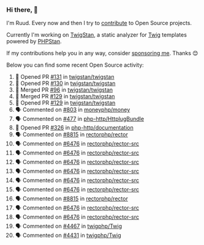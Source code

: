 ### Hi there, 👋

I'm Ruud. Every now and then I try to [contribute](https://github.com/pulls?q=+is%3Apr+author%3Aruudk+archived%3Afalse+is%3Apublic+) to Open Source projects.

Currently I'm working on [TwigStan](https://github.com/twigstan), a static analyzer for [Twig](https://twig.symfony.com/) templates powered by [PHPStan](https://phpstan.org/).

If my contributions help you in any way, consider [sponsoring me](https://github.com/sponsors/ruudk). Thanks 😊

Below you can find some recent Open Source activity:

<!--START_SECTION:activity-->
1. 💪 Opened PR [#131](https://github.com/twigstan/twigstan/pull/131) in [twigstan/twigstan](https://github.com/twigstan/twigstan)
2. 💪 Opened PR [#130](https://github.com/twigstan/twigstan/pull/130) in [twigstan/twigstan](https://github.com/twigstan/twigstan)
3. 🎉 Merged PR [#96](https://github.com/twigstan/twigstan/pull/96) in [twigstan/twigstan](https://github.com/twigstan/twigstan)
4. 🎉 Merged PR [#129](https://github.com/twigstan/twigstan/pull/129) in [twigstan/twigstan](https://github.com/twigstan/twigstan)
5. 💪 Opened PR [#129](https://github.com/twigstan/twigstan/pull/129) in [twigstan/twigstan](https://github.com/twigstan/twigstan)
6. 🗣 Commented on [#803](https://github.com/moneyphp/money/pull/803#issuecomment-2495441264) in [moneyphp/money](https://github.com/moneyphp/money)
7. 🗣 Commented on [#477](https://github.com/php-http/HttplugBundle/pull/477#issuecomment-2495440347) in [php-http/HttplugBundle](https://github.com/php-http/HttplugBundle)
8. 💪 Opened PR [#326](https://github.com/php-http/documentation/pull/326) in [php-http/documentation](https://github.com/php-http/documentation)
9. 🗣 Commented on [#8815](https://github.com/rectorphp/rector/issues/8815#issuecomment-2495436576) in [rectorphp/rector](https://github.com/rectorphp/rector)
10. 🗣 Commented on [#6476](https://github.com/rectorphp/rector-src/pull/6476#issuecomment-2495401142) in [rectorphp/rector-src](https://github.com/rectorphp/rector-src)
11. 🗣 Commented on [#6476](https://github.com/rectorphp/rector-src/pull/6476#issuecomment-2495400920) in [rectorphp/rector-src](https://github.com/rectorphp/rector-src)
12. 🗣 Commented on [#6476](https://github.com/rectorphp/rector-src/pull/6476#issuecomment-2495400323) in [rectorphp/rector-src](https://github.com/rectorphp/rector-src)
13. 🗣 Commented on [#6476](https://github.com/rectorphp/rector-src/pull/6476#issuecomment-2495398218) in [rectorphp/rector-src](https://github.com/rectorphp/rector-src)
14. 🗣 Commented on [#6476](https://github.com/rectorphp/rector-src/pull/6476#issuecomment-2495398085) in [rectorphp/rector-src](https://github.com/rectorphp/rector-src)
15. 🗣 Commented on [#6476](https://github.com/rectorphp/rector-src/pull/6476#issuecomment-2495397259) in [rectorphp/rector-src](https://github.com/rectorphp/rector-src)
16. 🗣 Commented on [#8815](https://github.com/rectorphp/rector/issues/8815#issuecomment-2495395892) in [rectorphp/rector](https://github.com/rectorphp/rector)
17. 🗣 Commented on [#6476](https://github.com/rectorphp/rector-src/pull/6476#issuecomment-2495394417) in [rectorphp/rector-src](https://github.com/rectorphp/rector-src)
18. 🗣 Commented on [#6476](https://github.com/rectorphp/rector-src/pull/6476#issuecomment-2495392910) in [rectorphp/rector-src](https://github.com/rectorphp/rector-src)
19. 🗣 Commented on [#4467](https://github.com/twigphp/Twig/pull/4467#issuecomment-2495391245) in [twigphp/Twig](https://github.com/twigphp/Twig)
20. 🗣 Commented on [#4431](https://github.com/twigphp/Twig/pull/4431#issuecomment-2495390872) in [twigphp/Twig](https://github.com/twigphp/Twig)
<!--END_SECTION:activity-->
